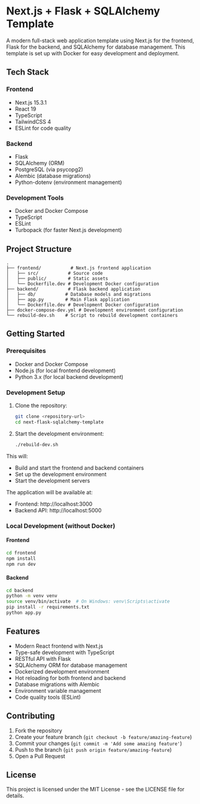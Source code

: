 # Next.js + Flask + SQLAlchemy Template

A modern full-stack web application template using Next.js for the frontend, Flask for the backend, and SQLAlchemy for database management. This template is set up with Docker for easy development and deployment.

## Tech Stack

### Frontend
- Next.js 15.3.1
- React 19
- TypeScript
- TailwindCSS 4
- ESLint for code quality

### Backend
- Flask
- SQLAlchemy (ORM)
- PostgreSQL (via psycopg2)
- Alembic (database migrations)
- Python-dotenv (environment management)

### Development Tools
- Docker and Docker Compose
- TypeScript
- ESLint
- Turbopack (for faster Next.js development)

## Project Structure

```
.
├── frontend/           # Next.js frontend application
│   ├── src/           # Source code
│   ├── public/        # Static assets
│   └── Dockerfile.dev # Development Docker configuration
├── backend/           # Flask backend application
│   ├── db/           # Database models and migrations
│   ├── app.py        # Main Flask application
│   └── Dockerfile.dev # Development Docker configuration
├── docker-compose-dev.yml # Development environment configuration
└── rebuild-dev.sh    # Script to rebuild development containers
```

## Getting Started

### Prerequisites
- Docker and Docker Compose
- Node.js (for local frontend development)
- Python 3.x (for local backend development)

### Development Setup

1. Clone the repository:
   ```bash
   git clone <repository-url>
   cd next-flask-sqlalchemy-template
   ```

2. Start the development environment:
   ```bash
   ./rebuild-dev.sh
   ```

This will:
- Build and start the frontend and backend containers
- Set up the development environment
- Start the development servers

The application will be available at:
- Frontend: http://localhost:3000
- Backend API: http://localhost:5000

### Local Development (without Docker)

#### Frontend
```bash
cd frontend
npm install
npm run dev
```

#### Backend
```bash
cd backend
python -m venv venv
source venv/bin/activate  # On Windows: venv\Scripts\activate
pip install -r requirements.txt
python app.py
```

## Features

- Modern React frontend with Next.js
- Type-safe development with TypeScript
- RESTful API with Flask
- SQLAlchemy ORM for database management
- Dockerized development environment
- Hot reloading for both frontend and backend
- Database migrations with Alembic
- Environment variable management
- Code quality tools (ESLint)

## Contributing

1. Fork the repository
2. Create your feature branch (`git checkout -b feature/amazing-feature`)
3. Commit your changes (`git commit -m 'Add some amazing feature'`)
4. Push to the branch (`git push origin feature/amazing-feature`)
5. Open a Pull Request

## License

This project is licensed under the MIT License - see the LICENSE file for details.


